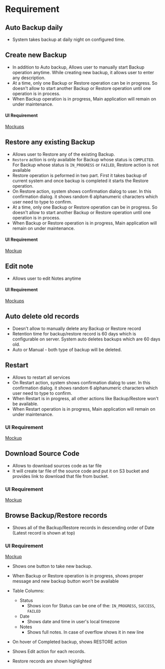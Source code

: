 # Requirement

## Auto Backup daily

- System takes backup at daily night on configured time.

## Create new Backup

- In addition to Auto backup, Allows user to manually start Backup operation anytime. While creating new backup, it allows user to enter any description.
- At a time, only one Backup or Restore operation can be in progress. So doesn't allow to start another Backup or Restore operation until one operation is in process.
- When Backup operation is in progress, Main application will remain on under maintenance.

#### UI Requirement

[Mockups](https://drive.google.com/file/d/1rfPPliOYpJUvWBNMCeeHMqKjup8zGc3f/view?usp=sharing)



## Restore any existing Backup

- Allows user to Restore any of the existing Backup.
- `Restore` action is only available for Backup  whose status is `COMPLETED`.  For Backup whose status is  `IN_PROGRESS` or  `FAILED`, Restore action is not available
- Restore operation is peformed in two part. First it takes backup of current system and once backup is completed it starts the Restore operation.
- On Restore action, system shows confirmation dialog to user. In this confirmation dialog. it shows random 6 alphanumeric characters which user need to type to confirm.
- At a time, only one Backup or Restore operation can be in progress. So doesn't allow to start another Backup or Restore operation until one operation is in process.
- When Backup or Restore operation is in progress, Main application will remain on under maintenance.


#### UI Requirement

[Mockup](https://drive.google.com/file/d/1XPo2SNM5nvl_WV_jAtLDCYNYzXKws5fJ/view?usp=sharing)



## Edit note

- Allows user to edit Notes anytime

#### UI Requirement

[Mockups](https://drive.google.com/file/d/1TwgXa0b1RuAIbDVsgWQxxwwwhbZ0SEFV/view?usp=sharing)



## Auto delete old records

- Doesn't allow to manually delete any Backup or Restore record
- Retention time for backup/restore record is 60 days which is configurable on server.  System auto deletes backups which are 60 days old. 
- Auto or Manual - both type of backup will be deleted.



## Restart

- Allows to restart all services
- On Restart action, system shows confirmation dialog to user. In this confirmation dialog. it shows random 6 alphanumeric characters which user need to type to confirm.
- When Restart is in progress, all other actions like Backup/Restore won't be available.
- When Restart operation is in progress, Main application will remain on under maintenance.

### UI Requirement

[Mockup](https://drive.google.com/file/d/1KC6lypL74n8weldnrNYblK3QuPD0MVB3/view?usp=sharing)

## Download Source Code

- Allows to download sources code as tar file
- It will create tar file of the source code and put it on S3 bucket and provides link to download that file from bucket.

### UI Requirement

[Mockup](https://drive.google.com/file/d/1fcxZAVWflbGTJwiSpW1IVVn2E6B00YCc/view?usp=sharing)

## Browse Backup/Restore records

- Shows all of the Backup/Restore records in descending order of Date (Latest record is shown at top)

### UI Requirement

[Mockup](https://drive.google.com/file/d/1Hixy63V6GwowhrHwMA4lI7Pk6QHq8qVq/view?usp=sharing)

- Shows one button to take new backup. 

- When Backup or Restore operation is in progress, shows proper message and new backup button won't be available

- Table Columns:
  - Status
    - Shows icon for Status can be one of the: `IN_PROGRESS`, `SUCCESS`, `FAILED`
  - Date
    - Shows date and time in user's local timezone
  - Notes
    - Shows full notes. In case of overflow shows it in new line

- On hover of Completed backup, shows RESTORE action

- Shows Edit action for each records.

- Restore records are shown highlighted


